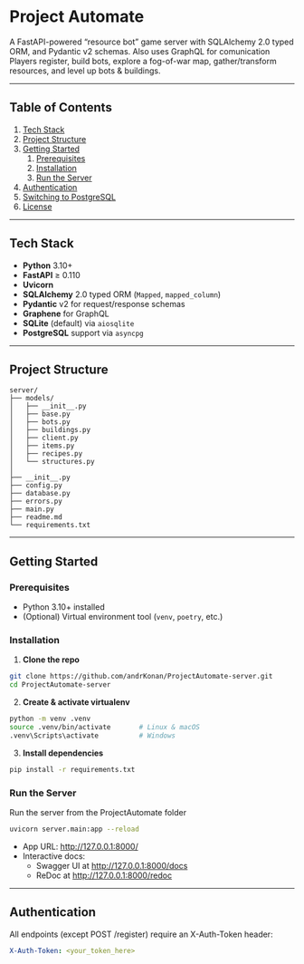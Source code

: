 # Project Automate

A FastAPI-powered “resource bot” game server with SQLAlchemy 2.0 typed ORM, and Pydantic v2 schemas. Also uses GraphQL for comunication 
Players register, build bots, explore a fog-of-war map, gather/transform resources, and level up bots & buildings.

---

## Table of Contents

1. [Tech Stack](#tech-stack)  
2. [Project Structure](#project-structure)  
3. [Getting Started](#getting-started)  
   1. [Prerequisites](#prerequisites)  
   2. [Installation](#installation)  
   3. [Run the Server](#run-the-server)  
4. [Authentication](#authentication)
5. [Switching to PostgreSQL](#switching-to-postgresql)  
6. [License](#license)

---

## Tech Stack
- **Python** 3.10+
- **FastAPI** ≥ 0.110
- **Uvicorn**
- **SQLAlchemy** 2.0 typed ORM (`Mapped`, `mapped_column`)
- **Pydantic** v2 for request/response schemas
- **Graphene** for GraphQL
- **SQLite** (default) via `aiosqlite`
- **PostgreSQL** support via `asyncpg`


---

## Project Structure
```
server/
├── models/
│   ├── __init__.py
│   ├── base.py
│   ├── bots.py
│   ├── buildings.py
│   ├── client.py
│   ├── items.py
│   ├── recipes.py
│   └── structures.py
│
├── __init__.py
├── config.py
├── database.py
├── errors.py
├── main.py
├── readme.md
└── requirements.txt
```

---

## Getting Started

### Prerequisites

- Python 3.10+ installed  
- (Optional) Virtual environment tool (`venv`, `poetry`, etc.)

### Installation

1. **Clone the repo**  
```bash
git clone https://github.com/andrKonan/ProjectAutomate-server.git
cd ProjectAutomate-server
```

2. **Create & activate virtualenv**
```bash
python -m venv .venv
source .venv/bin/activate       # Linux & macOS
.venv\Scripts\activate          # Windows
```

3. **Install dependencies**
```bash
pip install -r requirements.txt
```

### Run the Server
Run the server from the ProjectAutomate folder
```bash
uvicorn server.main:app --reload
```

 - App URL: http://127.0.0.1:8000/
 - Interactive docs:
   - Swagger UI at http://127.0.0.1:8000/docs
   - ReDoc at http://127.0.0.1:8000/redoc

---

## Authentication

All endpoints (except POST /register) require an X-Auth-Token header:
```yaml
X-Auth-Token: <your_token_here>
```